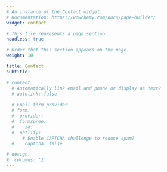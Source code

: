 ```yaml
---
# An instance of the Contact widget.
# Documentation: https://wowchemy.com/docs/page-builder/
widget: contact

# This file represents a page section.
headless: true

# Order that this section appears on the page.
weight: 10

title: Contact
subtitle:

# content:
  # Automatically link email and phone or display as text?
  # autolink: false
  
  # Email form provider
  # form:
  #  provider: 
  #  formspree:
  #    id:
  #  netlify:
      # Enable CAPTCHA challenge to reduce spam?
  #    captcha: false

# design:
#  columns: '1'
---
```



